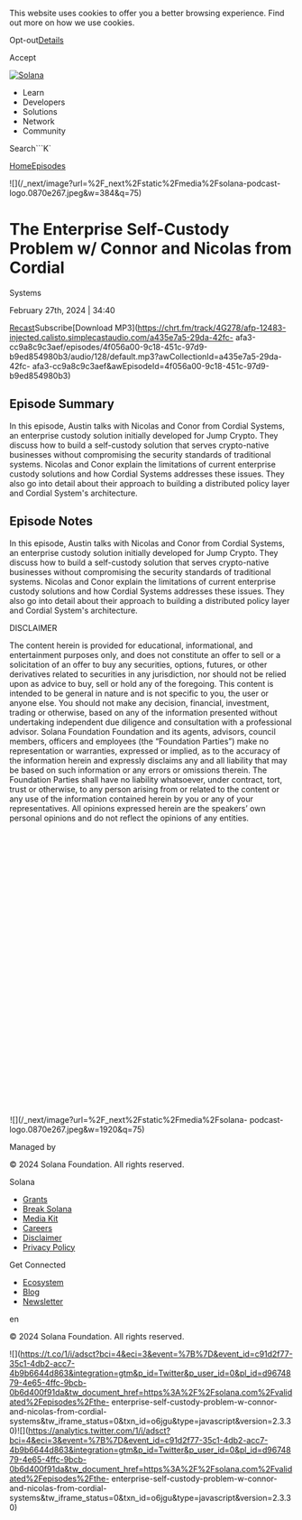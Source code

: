 This website uses cookies to offer you a better browsing experience. Find out
more on how we use cookies.

Opt-out[Details](/privacy-policy#collection-of-information)

Accept

[![Solana](/_next/static/media/logotype.e4df684f.svg)](/)

  * Learn
  * Developers
  * Solutions
  * Network
  * Community

Search```K`

[Home](/validated)[Episodes](/validated/episodes)

[](https://feeds.simplecast.com/W1NI2v3Z)[](/twitter)

![](/_next/image?url=%2F_next%2Fstatic%2Fmedia%2Fsolana-podcast-
logo.0870e267.jpeg&w=384&q=75)

# The Enterprise Self-Custody Problem w/ Connor and Nicolas from Cordial
Systems

February 27th, 2024 | 34:40

[Recast](https://recast.simplecast.com/4f056a00-9c18-451c-97d9-b9ed854980b3)Subscribe[Download
MP3](https://chrt.fm/track/4G278/afp-12483-injected.calisto.simplecastaudio.com/a435e7a5-29da-42fc-
afa3-cc9a8c9c3aef/episodes/4f056a00-9c18-451c-97d9-b9ed854980b3/audio/128/default.mp3?awCollectionId=a435e7a5-29da-42fc-
afa3-cc9a8c9c3aef&awEpisodeId=4f056a00-9c18-451c-97d9-b9ed854980b3)

## Episode Summary

In this episode, Austin talks with Nicolas and Conor from Cordial Systems, an
enterprise custody solution initially developed for Jump Crypto. They discuss
how to build a self-custody solution that serves crypto-native businesses
without compromising the security standards of traditional systems. Nicolas
and Conor explain the limitations of current enterprise custody solutions and
how Cordial Systems addresses these issues. They also go into detail about
their approach to building a distributed policy layer and Cordial System's
architecture.

## Episode Notes

In this episode, Austin talks with Nicolas and Conor from Cordial Systems, an
enterprise custody solution initially developed for Jump Crypto. They discuss
how to build a self-custody solution that serves crypto-native businesses
without compromising the security standards of traditional systems. Nicolas
and Conor explain the limitations of current enterprise custody solutions and
how Cordial Systems addresses these issues. They also go into detail about
their approach to building a distributed policy layer and Cordial System's
architecture.



DISCLAIMER

The content herein is provided for educational, informational, and
entertainment purposes only, and does not constitute an offer to sell or a
solicitation of an offer to buy any securities, options, futures, or other
derivatives related to securities in any jurisdiction, nor should not be
relied upon as advice to buy, sell or hold any of the foregoing. This content
is intended to be general in nature and is not specific to you, the user or
anyone else. You should not make any decision, financial, investment, trading
or otherwise, based on any of the information presented without undertaking
independent due diligence and consultation with a professional advisor.
Solana Foundation Foundation and its agents, advisors, council members,
officers and employees (the “Foundation Parties”) make no representation or
warranties, expressed or implied, as to the accuracy of the information herein
and expressly disclaims any and all liability that may be based on such
information or any errors or omissions therein. The Foundation Parties shall
have no liability whatsoever, under contract, tort, trust or otherwise, to any
person arising from or related to the content or any use of the information
contained herein by you or any of your representatives. All opinions expressed
herein are the speakers’ own personal opinions and do not reflect the opinions
of any entities.

![](data:image/svg+xml,%3csvg%20xmlns=%27http://www.w3.org/2000/svg%27%20version=%271.1%27%20width=%27640%27%20height=%27640%27/%3e)![](data:image/gif;base64,R0lGODlhAQABAIAAAAAAAP///yH5BAEAAAAALAAAAAABAAEAAAIBRAA7)![](/_next/image?url=%2F_next%2Fstatic%2Fmedia%2Fsolana-
podcast-logo.0870e267.jpeg&w=1920&q=75)

Managed by

[](/)

[](/youtube)[](/twitter)[](/discord)[](/reddit)[](/github)[](/telegram)

© 2024 Solana Foundation. All rights reserved.

Solana

  * [Grants](https://solana.org/grants)
  * [Break Solana](https://break.solana.com/)
  * [Media Kit](/branding)
  * [Careers](https://jobs.solana.com/)
  * [Disclaimer](/tos)
  * [Privacy Policy](/privacy-policy)

Get Connected

  * [Ecosystem](/ecosystem)
  * [Blog](/news)
  * [Newsletter](/newsletter)

en

© 2024 Solana Foundation. All rights reserved.

![](https://t.co/1/i/adsct?bci=4&eci=3&event=%7B%7D&event_id=c91d2f77-35c1-4db2-acc7-4b9b6644d863&integration=gtm&p_id=Twitter&p_user_id=0&pl_id=d9674879-4e65-4ffc-9bcb-0b6d400f91da&tw_document_href=https%3A%2F%2Fsolana.com%2Fvalidated%2Fepisodes%2Fthe-
enterprise-self-custody-problem-w-connor-and-nicolas-from-cordial-
systems&tw_iframe_status=0&txn_id=o6jgu&type=javascript&version=2.3.30)![](https://analytics.twitter.com/1/i/adsct?bci=4&eci=3&event=%7B%7D&event_id=c91d2f77-35c1-4db2-acc7-4b9b6644d863&integration=gtm&p_id=Twitter&p_user_id=0&pl_id=d9674879-4e65-4ffc-9bcb-0b6d400f91da&tw_document_href=https%3A%2F%2Fsolana.com%2Fvalidated%2Fepisodes%2Fthe-
enterprise-self-custody-problem-w-connor-and-nicolas-from-cordial-
systems&tw_iframe_status=0&txn_id=o6jgu&type=javascript&version=2.3.30)

